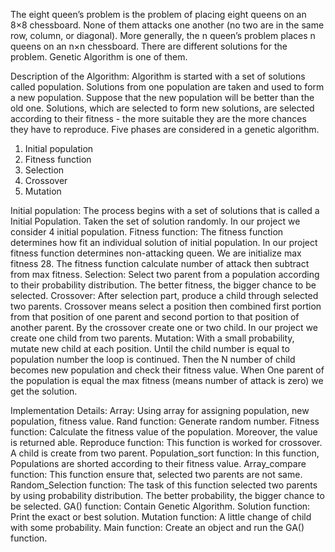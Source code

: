 The eight queen’s problem is the problem of placing eight queens on an 8×8 chessboard. None of them attacks one another (no two are in the same row, column, or diagonal). More generally, the n queen’s problem places n queens on an n×n chessboard.
There are different solutions for the problem. Genetic Algorithm is one of them.

Description of the Algorithm:
Algorithm is started with a set of solutions called population. Solutions from one population are taken and used to form a new population. Suppose that the new population will be better than the old one. Solutions, which are selected to form new solutions, are selected according to their fitness - the more suitable they are the more chances they have to reproduce.
Five phases are considered in a genetic algorithm.
1.	Initial population
2.	Fitness function
3.	Selection
4.	Crossover
5.	Mutation

Initial population: The process begins with a set of solutions that is called a Initial Population. Taken the set of solution randomly. In our project we consider 4 initial population.
Fitness function: The fitness function determines how fit an individual solution of initial population. In our project fitness function determines non-attacking queen. We are initialize max fitness 28. The fitness function calculate number of attack then subtract from max fitness.
Selection: Select two parent from a population according to their probability distribution. The better fitness, the bigger chance to be selected.
Crossover: After selection part, produce a child through selected two parents. Crossover means select a position then combined first portion from that position of one parent and second portion to that position of another parent. By the crossover create one or two child. In our project we create one child from two parents.
Mutation: With a small probability, mutate new child at each position. Until the child number is equal to population number the loop is continued. Then the N number  of child becomes new population and check their fitness value. When One parent of the population is equal the max fitness (means number of attack is zero) we get the solution.

Implementation Details: 
Array: Using array for assigning population, new population, fitness value.
Rand function: Generate random number.
Fitness function: Calculate the fitness value of the population. Moreover, the value is returned able.
Reproduce function: This function is worked for crossover. A child is create from two parent. 
Population_sort function: In this function, Populations are shorted according to their fitness value.
Array_compare function: This function ensure that, selected two parents are not same.
Random_Selection function: The task of this function selected two parents by using probability distribution. The better probability, the bigger chance to be selected.
GA() function: Contain Genetic Algorithm.
Solution function: Print the exact or best solution.
Mutation function: A little change of child with some probability.
Main function: Create an object and run the GA() function.

